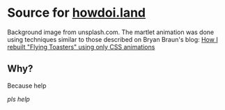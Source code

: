 Source for [howdoi.land](http://howdoi.land)
============================================

Background image from unsplash.com. The martlet animation was done using
techniques similar to those described on Bryan Braun's blog: [How I rebuilt
"Flying Toasters" using only CSS animations][blog]

Why?
----

Because help

_pls help_

[blog]: http://www.bryanbraun.com/2014/03/15/how-i-rebuilt-flying-toasters-using-only-css-animations

